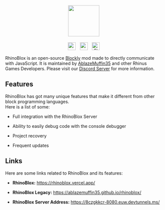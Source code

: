 <h1 align="center"><img src="https://i.ibb.co/WcpFXBW/Rhino-Blox-Readme-Logo.png" height= 100></img></h1>

<p align="center">
<img src="https://img.shields.io/badge/Version-2.7b-%231e88e5?style=flat" height=25 style="margin-right: 10px">
<img src="https://img.shields.io/badge/Made%20with-Blockly-%235ba55b?style=flat" height=25 style="margin-right: 10px">
<img alt="Static Badge" src="https://img.shields.io/badge/Supports-RhinoBlox%20Server-%23c99a24?style=flat" height=25>
</p>

RhinoBlox is an open-source [Blockly](https://developers.google.com/blockly) mod made to directly communicate with JavaScript.
It is maintained by [AblazeMuffin35](https://ablazemuffin35.vercel.app) and other Rhinus Games Developers.
Please visit our [Discord Server](https://discord.gg/ka7c4ZfE5w) for more information.

## Features
RhinoBlox has got many unique features that make it different from other block programming languages.<br>
Here is a list of some:
- Full integration with the RhinoBlox Server

- Ability to easily debug code with the console debugger

- Project recovery

- Frequent updates

## Links
Here are some links related to RhinoBlox and its features:

- **RhinoBlox:** https://rhinoblox.vercel.app/

- **RhinoBlox Legacy:** https://ablazemuffin35.github.io/rhinoblox/

- **RhinoBlox Server Address:** https://8czgkkcr-8080.euw.devtunnels.ms/